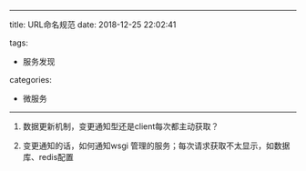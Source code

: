 
---
title: URL命名规范
date: 2018-12-25 22:02:41

tags:
- 服务发现

categories:
- 微服务

---

1. 数据更新机制，变更通知型还是client每次都主动获取？


1. 变更通知的话，如何通知wsgi 管理的服务；每次请求获取不太显示，如数据库、redis配置
